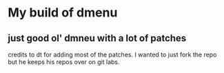 # My build of dmenu
## just good ol' dmneu with a lot of patches 
credits to dt for adding most of the patches. I wanted to just fork the repo but he keeps his repos over on git labs.
